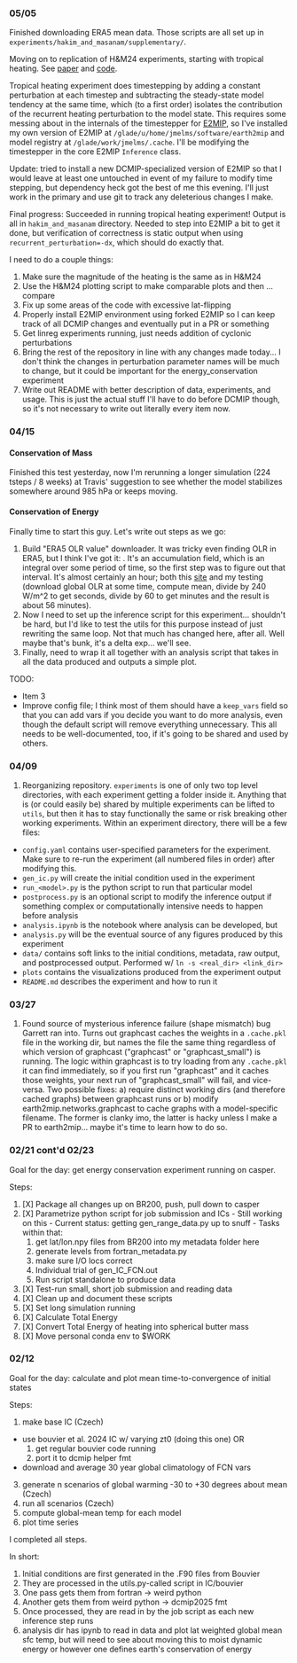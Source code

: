 ### 05/05

Finished downloading ERA5 mean data. Those scripts are all set up in `experiments/hakim_and_masanam/supplementary/`.

Moving on to replication of H&M24 experiments, starting with tropical heating. See [paper](https://doi.org/10.1175/AIES-D-23-0090.1) and [code](https://github.com/modons/DL-weather-dynamics).

Tropical heating experiment does timestepping by adding a constant perturbation at each timestep and subtracting the steady-state model tendency at the same time, which (to a first order) isolates the contribution of the recurrent heating perturbation to the model state. This requires some messing about in the internals of the timestepper for [E2MIP](https://github.com/NVIDIA/earth2mip), so I've installed my own version of E2MIP at `/glade/u/home/jmelms/software/earth2mip` and model registry at `/glade/work/jmelms/.cache`. I'll be modifying the timestepper in the core E2MIP `Inference` class.

Update: tried to install a new DCMIP-specialized version of E2MIP so that I would leave at least one untouched in event of my failure to modify time stepping, but dependency heck got the best of me this evening. I'll just work in the primary and use git to track any deleterious changes I make.

Final progress: 
Succeeded in running tropical heating experiment! Output is all in `hakim_and_masanam` directory. Needed to step into E2MIP a bit to get it done, but verification of correctness is static output when using `recurrent_perturbation=-dx`, which should do exactly that. 

I need to do a couple things:
1. Make sure the magnitude of the heating is the same as in H&M24
2. Use the H&M24 plotting script to make comparable plots and then ... compare
3. Fix up some areas of the code with excessive lat-flipping
4. Properly install E2MIP environment using forked E2MIP so I can keep track of all DCMIP changes and eventually put in a PR or something
5. Get linreg experiments running, just needs addition of cyclonic perturbations
6. Bring the rest of the repository in line with any changes made today... I don't think the changes in perturbation parameter names will be much to change, but it could be important for the energy_conservation experiment
7. Write out README with better description of data, experiments, and usage. This is just the actual stuff I'll have to do before DCMIP though, so it's not necessary to write out literally every item now. 

### 04/15

#### Conservation of Mass

Finished this test yesterday, now I'm rerunning a longer simulation (224 tsteps / 8 weeks) at Travis' suggestion to see whether the model stabilizes somewhere around 985 hPa or keeps moving. 


#### Conservation of Energy

Finally time to start this guy. Let's write out steps as we go:

1. Build "ERA5 OLR value" downloader. It was tricky even finding OLR in ERA5, but I think I've got it: . It's an accumulation field, which is an integral over some period of time, so the first step was to figure out that interval. It's almost certainly an hour; both this [site](https://confluence.ecmwf.int/pages/viewpage.action?pageId=82870405#heading-Meanratesfluxesandaccumulations) and my testing (download global OLR at some time, compute mean, divide by 240 W/m^2 to get seconds, divide by 60 to get minutes and the result is about 56 minutes).
2. Now I need to set up the inference script for this experiment... shouldn't be hard, but I'd like to test the utils for this purpose instead of just rewriting the same loop. Not that much has changed here, after all. Well maybe that's bunk, it's a delta exp... we'll see. 
3. Finally, need to wrap it all together with an analysis script that takes in all the data produced and outputs a simple plot. 

TODO: 
- Item 3
- Improve config file; I think most of them should have a `keep_vars` field so that you can add vars if you decide you want to do more analysis, even though the default script will remove everything unnecessary. This all needs to be well-documented, too, if it's going to be shared and used by others. 

### 04/09

1. Reorganizing repository. `experiments` is one of only two top level directories, with each experiment getting a folder inside it. Anything that is (or could easily be) shared by multiple experiments can be lifted to `utils`, but then it has to stay functionally the same or risk breaking other working experiments. Within an experiment directory, there will be a few files:
  - `config.yaml` contains user-specified parameters for the experiment. Make sure to re-run the experiment (all numbered files in order) after modifying this. 
  - `gen_ic.py` will create the initial condition used in the experiment
  - `run_<model>.py` is the python script to run that particular model
  - `postprocess.py` is an optional script to modify the inference output if something complex or computationally intensive needs to happen before analysis
  - `analysis.ipynb` is the notebook where analysis can be developed, but 
  - `analysis.py` will be the eventual source of any figures produced by this experiment
  - `data/` contains soft links to the initial conditions, metadata, raw output, and postprocessed output. Performed w/ `ln -s <real_dir> <link_dir>`
  - `plots` contains the visualizations produced from the experiment output
  - `README.md` describes the experiment and how to run it

### 03/27

1. Found source of mysterious inference failure (shape mismatch) bug Garrett ran into. Turns out graphcast caches the weights in a `.cache.pkl` file in the working dir, but names the file the same thing regardless of which version of graphcast ("graphcast" or "graphcast_small") is running. The logic within graphcast is to try loading from any `.cache.pkl` it can find immediately, so if you first run "graphcast" and it caches those weights, your next run of "graphcast_small" will fail, and vice-versa. Two possible fixes: a) require distinct working dirs (and therefore cached graphs) between graphcast runs or b) modify earth2mip.networks.graphcast to cache graphs with a model-specific filename. The former is clanky imo, the latter is hacky unless I make a PR to earth2mip... maybe it's time to learn how to do so. 


### 02/21 cont'd 02/23

Goal for the day: get energy conservation experiment running on casper. 

Steps: 
  1. [X] Package all changes up on BR200, push, pull down to casper
  2. [X] Parametrize python script for job submission and ICs 
    - Still working on this
    - Current status: getting gen_range_data.py up to snuff
    - Tasks within that:
      1. get lat/lon.npy files from BR200 into my metadata folder here
      2. generate levels from fortran_metadata.py
      3. make sure I/O locs correct
      4. Individual trial of gen_IC_FCN.out
      5. Run script standalone to produce data
  3. [X] Test-run small, short job submission and reading data
  4. [X] Clean up and document these scripts
  5. [X] Set long simulation running
  6. [X] Calculate Total Energy
  7. [X] Convert Total Energy of heating into spherical butter mass
  8. [X] Move personal conda env to $WORK


### 02/12

Goal for the day: calculate and plot mean time-to-convergence of initial states

Steps: 
1. make base IC (Czech)
  - use bouvier et al. 2024 IC w/ varying zt0 (doing this one) OR 
    1. get regular bouvier code running
    2. port it to dcmip helper fmt
  - download and average 30 year global climatology of FCN vars
3. generate n scenarios of global warming -30 to +30 degrees about mean (Czech)
4. run all scenarios (Czech)
5. compute global-mean temp for each model
6. plot time series

I completed all steps. 

In short: 
1. Initial conditions are first generated in the .F90 files from Bouvier
2. They are processed in the utils.py-called script in IC/bouvier
  1. One pass gets them from fortran -> weird python
  2. Another gets them from weird python -> dcmip2025 fmt
3. Once processed, they are read in by the job script as each new inference step runs
4. analysis dir has ipynb to read in data and plot lat weighted global mean sfc temp, but will need to see about moving this to moist dynamic energy or however one defines earth's conservation of energy